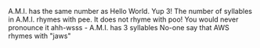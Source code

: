A.M.I. has the same number as Hello World. Yup 3!
The number of syllables in A.M.I. rhymes with pee. It does not rhyme with poo!
You would never pronounce it ahh-wsss - A.M.I. has 3 syllables
No-one say that AWS rhymes with "jaws"


